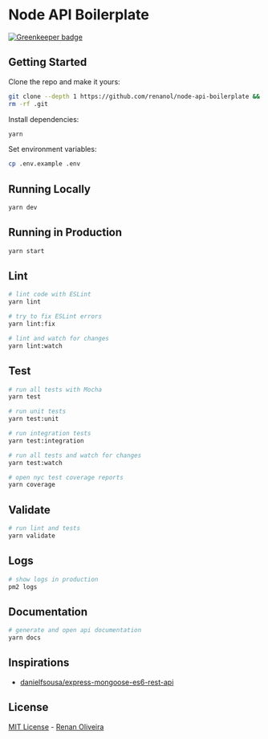 # Node API Boilerplate

[![Greenkeeper badge](https://badges.greenkeeper.io/renanol/node-api-boilerplate.svg)](https://greenkeeper.io/)


## Getting Started

Clone the repo and make it yours:

```bash
git clone --depth 1 https://github.com/renanol/node-api-boilerplate && cd node-api-boilerplate
rm -rf .git
```

Install dependencies:

```bash
yarn
```

Set environment variables:

```bash
cp .env.example .env
```

## Running Locally

```bash
yarn dev
```

## Running in Production

```bash
yarn start
```

## Lint

```bash
# lint code with ESLint
yarn lint

# try to fix ESLint errors
yarn lint:fix

# lint and watch for changes
yarn lint:watch
```

## Test

```bash
# run all tests with Mocha
yarn test

# run unit tests
yarn test:unit

# run integration tests
yarn test:integration

# run all tests and watch for changes
yarn test:watch

# open nyc test coverage reports
yarn coverage
```

## Validate

```bash
# run lint and tests
yarn validate
```

## Logs

```bash
# show logs in production
pm2 logs
```

## Documentation

```bash
# generate and open api documentation
yarn docs
```

## Inspirations

 - [danielfsousa/express-mongoose-es6-rest-api](https://github.com/danielfsousa/express-rest-es2017-boilerplate)

## License

[MIT License](README.md) - [Renan Oliveira](https://github.com/renanol)
